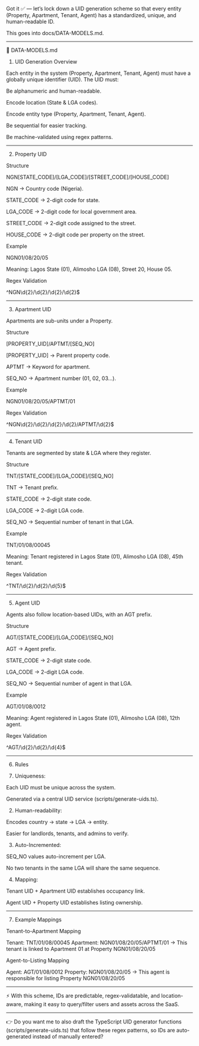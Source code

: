 Got it ✅ — let’s lock down a UID generation scheme so that every entity (Property, Apartment, Tenant, Agent) has a standardized, unique, and human-readable ID.

This goes into docs/DATA-MODELS.md.


---

📄 DATA-MODELS.md

1. UID Generation Overview

Each entity in the system (Property, Apartment, Tenant, Agent) must have a globally unique identifier (UID).
The UID must:

Be alphanumeric and human-readable.

Encode location (State & LGA codes).

Encode entity type (Property, Apartment, Tenant, Agent).

Be sequential for easier tracking.

Be machine-validated using regex patterns.



---

2. Property UID

Structure

NGN[STATE_CODE]/[LGA_CODE]/[STREET_CODE]/[HOUSE_CODE]

NGN → Country code (Nigeria).

STATE_CODE → 2-digit code for state.

LGA_CODE → 2-digit code for local government area.

STREET_CODE → 2-digit code assigned to the street.

HOUSE_CODE → 2-digit code per property on the street.


Example

NGN01/08/20/05

Meaning: Lagos State (01), Alimosho LGA (08), Street 20, House 05.

Regex Validation

^NGN\d{2}/\d{2}/\d{2}/\d{2}$


---

3. Apartment UID

Apartments are sub-units under a Property.

Structure

[PROPERTY_UID]/APTMT/[SEQ_NO]

[PROPERTY_UID] → Parent property code.

APTMT → Keyword for apartment.

SEQ_NO → Apartment number (01, 02, 03...).


Example

NGN01/08/20/05/APTMT/01

Regex Validation

^NGN\d{2}/\d{2}/\d{2}/\d{2}/APTMT/\d{2}$


---

4. Tenant UID

Tenants are segmented by state & LGA where they register.

Structure

TNT/[STATE_CODE]/[LGA_CODE]/[SEQ_NO]

TNT → Tenant prefix.

STATE_CODE → 2-digit state code.

LGA_CODE → 2-digit LGA code.

SEQ_NO → Sequential number of tenant in that LGA.


Example

TNT/01/08/00045

Meaning: Tenant registered in Lagos State (01), Alimosho LGA (08), 45th tenant.

Regex Validation

^TNT/\d{2}/\d{2}/\d{5}$


---

5. Agent UID

Agents also follow location-based UIDs, with an AGT prefix.

Structure

AGT/[STATE_CODE]/[LGA_CODE]/[SEQ_NO]

AGT → Agent prefix.

STATE_CODE → 2-digit state code.

LGA_CODE → 2-digit LGA code.

SEQ_NO → Sequential number of agent in that LGA.


Example

AGT/01/08/0012

Meaning: Agent registered in Lagos State (01), Alimosho LGA (08), 12th agent.

Regex Validation

^AGT/\d{2}/\d{2}/\d{4}$


---

6. Rules

1. Uniqueness:

Each UID must be unique across the system.

Generated via a central UID service (scripts/generate-uids.ts).



2. Human-readability:

Encodes country → state → LGA → entity.

Easier for landlords, tenants, and admins to verify.



3. Auto-Incremented:

SEQ_NO values auto-increment per LGA.

No two tenants in the same LGA will share the same sequence.



4. Mapping:

Tenant UID + Apartment UID establishes occupancy link.

Agent UID + Property UID establishes listing ownership.





---

7. Example Mappings

Tenant-to-Apartment Mapping

Tenant: TNT/01/08/00045
Apartment: NGN01/08/20/05/APTMT/01
→ This tenant is linked to Apartment 01 at Property NGN01/08/20/05

Agent-to-Listing Mapping

Agent: AGT/01/08/0012
Property: NGN01/08/20/05
→ This agent is responsible for listing Property NGN01/08/20/05



---

⚡ With this scheme, IDs are predictable, regex-validatable, and location-aware, making it easy to query/filter users and assets across the SaaS.


---

👉 Do you want me to also draft the TypeScript UID generator functions (scripts/generate-uids.ts) that follow these regex patterns, so IDs are auto-generated instead of manually entered?

